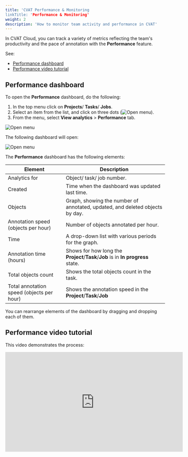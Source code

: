 ```yaml
---
title: 'CVAT Performance & Monitoring
linkTitle: 'Performance & Monitoring'
weight: 2
description: 'How to monitor team activity and performance in CVAT'
---
```


In CVAT Cloud, you can track a variety of metrics
reflecting the team's productivity and the pace of annotation with
the **Performance** feature.

See:

- [Performance dashboard](#performance-dashboard)
- [Performance video tutorial](#performance-video-tutorial)

## Performance dashboard

To open the **Performance** dashboard, do the following:

1. In the top menu click on **Projects**/ **Tasks**/ **Jobs**.
2. Select an item from the list, and click on three dots (![Open menu](/images/openmenu.jpg)).
3. From the menu, select **View analytics** > **Performance** tab.

![Open menu](/images/viewanalytics.jpg)

The following dashboard will open:

![Open menu](/images/performance_dashboard.jpg)

The **Performance** dashboard has the following elements:

<!--lint disable maximum-line-length-->

| Element                                   | Description                                                                      |
| ----------------------------------------- | -------------------------------------------------------------------------------- |
| Analytics for                             | Object/ task/ job number.                                                        |
| Created                                   | Time when the dashboard was updated last time.                                   |
| Objects                                   | Graph, showing the number of annotated, updated, and deleted objects by day.     |
| Annotation speed (objects per hour)       | Number of objects annotated per hour.                                            |
| Time                                      | A drop-down list with various periods for the graph.                             |
| Annotation time (hours)                   | Shows for how long the **Project**/**Task**/**Job** is in **In progress** state. |
| Total objects count                       | Shows the total objects count in the task.                                       |
| Total annotation speed (objects per hour) | Shows the annotation speed in the **Project**/**Task**/**Job**                   |

<!--lint enable maximum-line-length-->

You can rearrange elements of the dashboard by dragging and dropping each of them.

## Performance video tutorial

This video demonstrates the process:

<iframe width="560" height="315" src="https://www.youtube.com/embed/W4LUq3gwLko" title="YouTube video player" frameborder="0" allow="accelerometer; autoplay; clipboard-write; encrypted-media; gyroscope; picture-in-picture; web-share" allowfullscreen></iframe>
